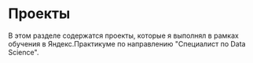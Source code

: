 # Проекты

В этом разделе содержатся проекты, которые я выполнял в рамках обучения в Яндекс.Практикуме по направлению "Специалист по Data Science".
